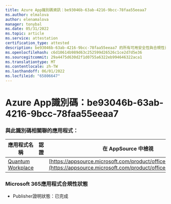 ```yaml
---
title: Azure App識別碼資訊：be93046b-63ab-4216-9bcc-78faa55eeaa7
ms.author: elmalova
author: elenamalova
manager: tonybal
ms.date: 05/31/2022
ms.topic: article
ms.service: attestation
certification_type: attested
description: be93046b-63ab-4216-9bcc-78faa55eeaa7 的所有可用安全性與合規性資訊。
ms.openlocfilehash: c6d10614b989d63c252599d26526c1ce2d7d5e36
ms.sourcegitcommit: 29a4475d630d2f1d0755a6322eb994646322aca1
ms.translationtype: MT
ms.contentlocale: zh-TW
ms.lasthandoff: 06/01/2022
ms.locfileid: "65806647"
---
```

# <a name="azure-app-id-be93046b-63ab-4216-9bcc-78faa55eeaa7"></a>Azure App識別碼：be93046b-63ab-4216-9bcc-78faa55eeaa7


### <a name="apps-associated-with-this-id"></a>與此識別碼相關聯的應用程式：
| **應用程式名稱** | **認證** | **在 AppSource 中檢視** |
|--------------|---------------|-----------------------|
| [Quantum Workplace](../forward/WA104381747.md) |  | [https://appsource.microsoft.com/product/office/WA104381747](https://appsource.microsoft.com/product/office/WA104381747) |

### <a name="microsoft-365-app-compliance-status"></a>Microsoft 365應用程式合規性狀態
- Publisher證明狀態：已完成
